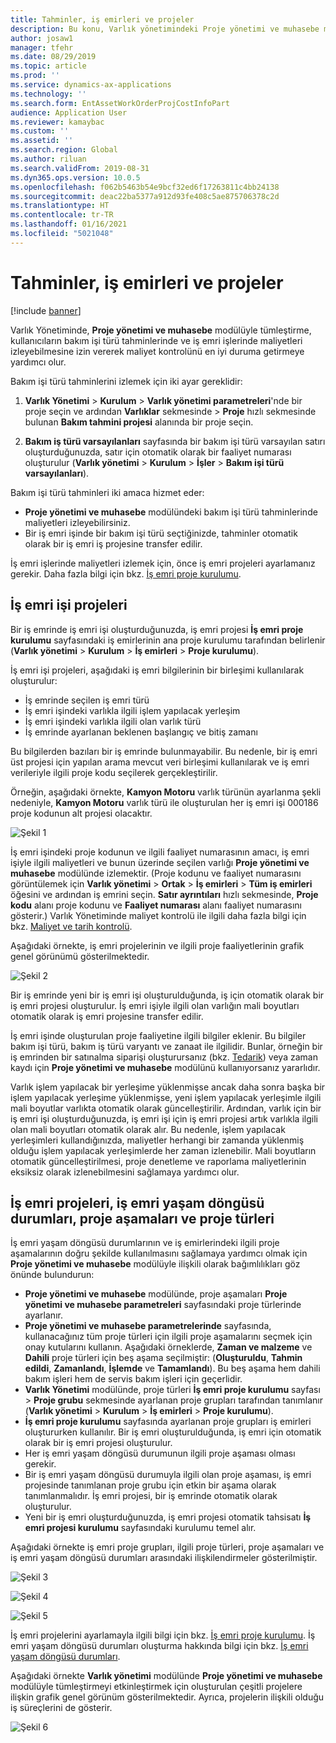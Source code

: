```yaml
---
title: Tahminler, iş emirleri ve projeler
description: Bu konu, Varlık yönetimindeki Proje yönetimi ve muhasebe modülüyle tahminler ve iş emri tümleştirmesini açıklamaktadır.
author: josaw1
manager: tfehr
ms.date: 08/29/2019
ms.topic: article
ms.prod: ''
ms.service: dynamics-ax-applications
ms.technology: ''
ms.search.form: EntAssetWorkOrderProjCostInfoPart
audience: Application User
ms.reviewer: kamaybac
ms.custom: ''
ms.assetid: ''
ms.search.region: Global
ms.author: riluan
ms.search.validFrom: 2019-08-31
ms.dyn365.ops.version: 10.0.5
ms.openlocfilehash: f062b5463b54e9bcf32ed6f17263811c4bb24138
ms.sourcegitcommit: deac22ba5377a912d93fe408c5ae875706378c2d
ms.translationtype: HT
ms.contentlocale: tr-TR
ms.lasthandoff: 01/16/2021
ms.locfileid: "5021048"
---
```

# <a name="forecasts-work-orders-and-projects"></a>Tahminler, iş emirleri ve projeler

[!include [banner](../../includes/banner.md)]

 

Varlık Yönetiminde, **Proje yönetimi ve muhasebe** modülüyle tümleştirme, kullanıcıların bakım işi türü tahminlerinde ve iş emri işlerinde maliyetleri izleyebilmesine izin vererek maliyet kontrolünü en iyi duruma getirmeye yardımcı olur.

Bakım işi türü tahminlerini izlemek için iki ayar gereklidir:

1. **Varlık Yönetimi** > **Kurulum** > **Varlık yönetimi parametreleri**'nde bir proje seçin ve ardından **Varlıklar** sekmesinde > **Proje** hızlı sekmesinde bulunan **Bakım tahmini projesi** alanında bir proje seçin.

2. **Bakım iş türü varsayılanları** sayfasında bir bakım işi türü varsayılan satırı oluşturduğunuzda, satır için otomatik olarak bir faaliyet numarası oluşturulur (**Varlık yönetimi** > **Kurulum** > **İşler** > **Bakım işi türü varsayılanları**).

Bakım işi türü tahminleri iki amaca hizmet eder: 

- **Proje yönetimi ve muhasebe** modülündeki bakım işi türü tahminlerinde maliyetleri izleyebilirsiniz. 
- Bir iş emri işinde bir bakım işi türü seçtiğinizde, tahminler otomatik olarak bir iş emri iş projesine transfer edilir.

İş emri işlerinde maliyetleri izlemek için, önce iş emri projeleri ayarlamanız gerekir. Daha fazla bilgi için bkz. [İş emri proje kurulumu](../setup-for-work-orders/work-order-project-setup.md).

## <a name="work-order-job-projects"></a>İş emri işi projeleri

Bir iş emrinde iş emri işi oluşturduğunuzda, iş emri projesi **İş emri proje kurulumu** sayfasındaki iş emirlerinin ana proje kurulumu tarafından belirlenir (**Varlık yönetimi** > **Kurulum** > **İş emirleri** > **Proje kurulumu**).

İş emri işi projeleri, aşağıdaki iş emri bilgilerinin bir birleşimi kullanılarak oluşturulur:

- İş emrinde seçilen iş emri türü 
- İş emri işindeki varlıkla ilgili işlem yapılacak yerleşim
- İş emri işindeki varlıkla ilgili olan varlık türü  
- İş emrinde ayarlanan beklenen başlangıç ve bitiş zamanı  

Bu bilgilerden bazıları bir iş emrinde bulunmayabilir. Bu nedenle, bir iş emri üst projesi için yapılan arama mevcut veri birleşimi kullanılarak ve iş emri verileriyle ilgili proje kodu seçilerek gerçekleştirilir.

Örneğin, aşağıdaki örnekte, **Kamyon Motoru** varlık türünün ayarlanma şekli nedeniyle,  **Kamyon Motoru** varlık türü ile oluşturulan her iş emri işi 000186 proje kodunun alt projesi olacaktır.

![Şekil 1](media/01-integration-to-pma.png)

İş emri işindeki proje kodunun ve ilgili faaliyet numarasının amacı, iş emri işiyle ilgili maliyetleri ve bunun üzerinde seçilen varlığı **Proje yönetimi ve muhasebe** modülünde izlemektir. (Proje kodunu ve faaliyet numarasını görüntülemek için **Varlık yönetimi** > **Ortak** > **İş emirleri** > **Tüm iş emirleri** öğesini ve ardından iş emrini seçin. **Satır ayrıntıları** hızlı sekmesinde, **Proje kodu** alanı proje kodunu ve **Faaliyet numarası** alanı faaliyet numarasını gösterir.) Varlık Yönetiminde maliyet kontrolü ile ilgili daha fazla bilgi için bkz. [Maliyet ve tarih kontrolü](../controlling-and-reporting/cost-and-date-control.md).

Aşağıdaki örnekte, iş emri projelerinin ve ilgili proje faaliyetlerinin grafik genel görünümü gösterilmektedir.

![Şekil 2](media/02-integration-to-pma.png)

Bir iş emrinde yeni bir iş emri işi oluşturulduğunda, iş için otomatik olarak bir iş emri projesi oluşturulur. İş emri işiyle ilgili olan varlığın mali boyutları otomatik olarak iş emri projesine transfer edilir.

İş emri işinde oluşturulan proje faaliyetine ilgili bilgiler eklenir. Bu bilgiler bakım işi türü, bakım iş türü varyantı ve zanaat ile ilgilidir. Bunlar, örneğin bir iş emrinden bir satınalma siparişi oluşturursanız (bkz. [Tedarik](../work-orders/procurement.md)) veya zaman kaydı için **Proje yönetimi ve muhasebe** modülünü kullanıyorsanız yararlıdır.

Varlık işlem yapılacak bir yerleşime yüklenmişse ancak daha sonra başka bir işlem yapılacak yerleşime yüklenmişse, yeni işlem yapılacak yerleşimle ilgili mali boyutlar varlıkta otomatik olarak güncelleştirilir. Ardından, varlık için bir iş emri işi oluşturduğunuzda, iş emri işi için iş emri projesi artık varlıkla ilgili olan mali boyutları otomatik olarak alır. Bu nedenle, işlem yapılacak yerleşimleri kullandığınızda, maliyetler herhangi bir zamanda yüklenmiş olduğu işlem yapılacak yerleşimlerde her zaman izlenebilir. Mali boyutların otomatik güncelleştirilmesi, proje denetleme ve raporlama maliyetlerinin eksiksiz olarak izlenebilmesini sağlamaya yardımcı olur.

## <a name="work-order-projects-work-order-lifecycle-states-project-stages-and-project-types"></a>İş emri projeleri, iş emri yaşam döngüsü durumları, proje aşamaları ve proje türleri

İş emri yaşam döngüsü durumlarının ve iş emirlerindeki ilgili proje aşamalarının doğru şekilde kullanılmasını sağlamaya yardımcı olmak için **Proje yönetimi ve muhasebe** modülüyle ilişkili olarak bağımlılıkları göz önünde bulundurun:

- **Proje yönetimi ve muhasebe** modülünde, proje aşamaları **Proje yönetimi ve muhasebe parametreleri** sayfasındaki proje türlerinde ayarlanır.  
- **Proje yönetimi ve muhasebe parametrelerinde** sayfasında, kullanacağınız tüm proje türleri için ilgili proje aşamalarını seçmek için onay kutularını kullanın. Aşağıdaki örneklerde, **Zaman ve malzeme** ve **Dahili** proje türleri için beş aşama seçilmiştir: (**Oluşturuldu**, **Tahmin edildi**, **Zamanlandı**, **İşlemde** ve **Tamamlandı**). Bu beş aşama hem dahili bakım işleri hem de servis bakım işleri için geçerlidir.
- **Varlık Yönetimi** modülünde, proje türleri **İş emri proje kurulumu** sayfası > **Proje grubu** sekmesinde ayarlanan proje grupları tarafından tanımlanır (**Varlık yönetimi** > **Kurulum** > **İş emirleri** > **Proje kurulumu**).  
- **İş emri proje kurulumu** sayfasında ayarlanan proje grupları iş emirleri oluştururken kullanılır. Bir iş emri oluşturulduğunda, iş emri için otomatik olarak bir iş emri projesi oluşturulur.  
- Her iş emri yaşam döngüsü durumunun ilgili proje aşaması olması gerekir.  
- Bir iş emri yaşam döngüsü durumuyla ilgili olan proje aşaması, iş emri projesinde tanımlanan proje grubu için etkin bir aşama olarak tanımlanmalıdır. İş emri projesi, bir iş emrinde otomatik olarak oluşturulur.
- Yeni bir iş emri oluşturduğunuzda, iş emri projesi otomatik tahsisatı **İş emri projesi kurulumu** sayfasındaki kurulumu temel alır.  

Aşağıdaki örnekte iş emri proje grupları, ilgili proje türleri, proje aşamaları ve iş emri yaşam döngüsü durumları arasındaki ilişkilendirmeler gösterilmiştir.

![Şekil 3](media/03-integration-to-pma.png)

![Şekil 4](media/04-integration-to-pma.png)

![Şekil 5](media/05-integration-to-pma.png)

İş emri projelerini ayarlamayla ilgili bilgi için bkz. [İş emri proje kurulumu](../setup-for-work-orders/work-order-project-setup.md). İş emri yaşam döngüsü durumları oluşturma hakkında bilgi için bkz. [İş emri yaşam döngüsü durumları](../setup-for-work-orders/work-order-lifecycle-states.md).

Aşağıdaki örnekte **Varlık yönetimi** modülünde **Proje yönetimi ve muhasebe** modülüyle tümleştirmeyi etkinleştirmek için oluşturulan çeşitli projelere ilişkin grafik genel görünüm gösterilmektedir. Ayrıca, projelerin ilişkili olduğu iş süreçlerini de gösterir.

![Şekil 6](media/06-integration-to-pma.png)

